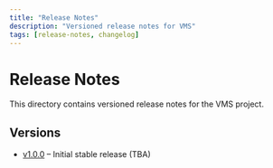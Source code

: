 ```yaml
---
title: "Release Notes"
description: "Versioned release notes for VMS"
tags: [release-notes, changelog]
---
```


# Release Notes

This directory contains versioned release notes for the VMS project.

## Versions

- [v1.0.0](v1.0.0.md) – Initial stable release (TBA)
